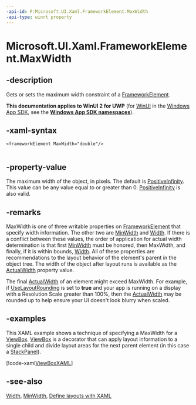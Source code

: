 ```yaml
---
-api-id: P:Microsoft.UI.Xaml.FrameworkElement.MaxWidth
-api-type: winrt property
---
```


<!-- Property syntax
public double MaxWidth { get;  set; }
-->

# Microsoft.UI.Xaml.FrameworkElement.MaxWidth

## -description
Gets or sets the maximum width constraint of a [FrameworkElement](frameworkelement.md).

**This documentation applies to WinUI 2 for UWP** (for [WinUI](/windows/apps/winui/winui3/) in the [Windows App SDK](/windows/apps/windows-app-sdk/), see the **[Windows App SDK namespaces](/windows/windows-app-sdk/api/winrt/)**).

## -xaml-syntax
```xaml
<frameworkElement MaxWidth="double"/>
 
```


## -property-value
The maximum width of the object, in pixels. The default is [PositiveInfinity](/dotnet/api/system.double.positiveinfinity?view=dotnet-uwp-10.0&preserve-view=true). This value can be any value equal to or greater than 0. [PositiveInfinity](/dotnet/api/system.double.positiveinfinity?view=dotnet-uwp-10.0&preserve-view=true) is also valid.

## -remarks
MaxWidth is one of three writable properties on [FrameworkElement](frameworkelement.md) that specify width information. The other two are [MinWidth](frameworkelement_minwidth.md) and [Width](frameworkelement_width.md). If there is a conflict between these values, the order of application for actual width determination is that first [MinWidth](frameworkelement_minwidth.md) must be honored, then MaxWidth, and finally, if it is within bounds, [Width](frameworkelement_width.md). All of these properties are recommendations to the layout behavior of the element's parent in the object tree. The width of the object after layout runs is available as the [ActualWidth](frameworkelement_actualwidth.md) property value.

The final [ActualWidth](frameworkelement_actualwidth.md) of an element might exceed MaxWidth. For example, if [UseLayoutRounding](uielement_uselayoutrounding.md) is set to **true** and your app is running on a display with a Resolution Scale greater than 100%, then the [ActualWidth](frameworkelement_actualwidth.md) may be rounded up to help ensure your UI doesn't look blurry when scaled.

## -examples
This XAML example shows a technique of specifying a MaxWidth for a [ViewBox](../microsoft.ui.xaml.controls/viewbox.md). [ViewBox](../microsoft.ui.xaml.controls/viewbox.md) is a decorator that can apply layout information to a single child and divide layout areas for the next parent element (in this case a [StackPanel](../microsoft.ui.xaml.controls/stackpanel.md)).



[!code-xaml[ViewBoxXAML](../microsoft.ui.xaml/code/ViewBoxSnippet/csharp/MainPage.xaml#SnippetViewBoxXAML)]

## -see-also
[Width](frameworkelement_width.md), [MinWidth](frameworkelement_minwidth.md), [Define layouts with XAML](/windows/uwp/layout/layouts-with-xaml)

